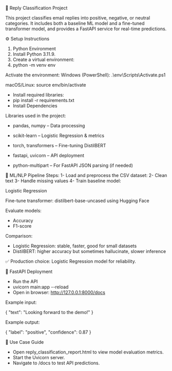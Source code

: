 📨 Reply Classification Project

This project classifies email replies into positive, negative, or neutral categories. It includes both a baseline ML model and a fine-tuned transformer model, and provides a FastAPI service for real-time predictions.


⚙️ Setup Instructions
1. Python Environment
2. Install Python 3.11.9.
3. Create a virtual environment:
4. python -m venv env


Activate the environment:
Windows (PowerShell): .\env\Scripts\Activate.ps1


macOS/Linux:
source env/bin/activate

- Install required libraries:
- pip install -r requirements.txt
- Install Dependencies

Libraries used in the project:
- pandas, numpy – Data processing

- scikit-learn – Logistic Regression & metrics

- torch, transformers – Fine-tuning DistilBERT

- fastapi, uvicorn – API deployment

- python-multipart – For FastAPI JSON parsing (if needed)

🧩 ML/NLP Pipeline
Steps:
1- Load and preprocess the CSV dataset:
2- Clean text
3- Handle missing values
4- Train baseline model:

Logistic Regression

Fine-tune transformer: distilbert-base-uncased using Hugging Face

Evaluate models:
- Accuracy
- F1-score

Comparison:
- Logistic Regression: stable, faster, good for small datasets
- DistilBERT: higher accuracy but sometimes hallucinate, slower inference

✅ Production choice: Logistic Regression model for reliability.

🚀 FastAPI Deployment
- Run the API
- uvicorn main:app --reload
- Open in browser: http://127.0.0.1:8000/docs

Example input:

{
  "text": "Looking forward to the demo!"
}


Example output:

{
  "label": "positive",
  "confidence": 0.87
}

📖 Use Case Guide

- Open reply_classification_report.html to view model evaluation metrics.
- Start the Uvicorn server.
- Navigate to /docs to test API predictions.
